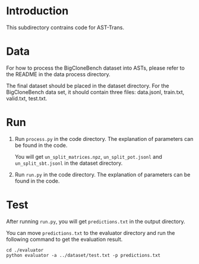 # Introduction
This subdirectory contrains code for AST-Trans.

# Data
For how to process the BigCloneBench dataset into ASTs, please refer to the README in the data process directory.

The final dataset should be placed in the dataset directory. For the BigCloneBench data set, it should contain three files: data.jsonl, train.txt, valid.txt, test.txt.


# Run
1. Run ``process.py`` in the code directory. The explanation of parameters can be found in the code.
   
   You will get ``un_split_matrices.npz``, ``un_split_pot.jsonl`` and ``un_split_sbt.jsonl`` in the dataset directory.

2. Run ``run.py`` in the code directory. The explanation of parameters can be found in the code.

# Test
After running ``run.py``, you will get ``predictions.txt`` in the output directory.

You can move ``predictions.txt`` to the evaluator directory and run the following command to get the evaluation result.

```buildoutcfg
cd ./evaluator
python evaluator -a ../dataset/test.txt -p predictions.txt
```